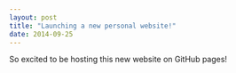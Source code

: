 ```yaml
---
layout: post
title: "Launching a new personal website!"
date: 2014-09-25
---
```


So excited to be hosting this new website on GitHub pages!